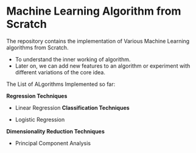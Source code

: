 # Machine Learning Algorithm from Scratch 

The repository contains the implementation of Various Machine Learning algorithms from Scratch. 

- To understand the inner working of algorithm.
- Later on, we can add new features to an algorithm or experiment with different variations of the core idea.

The List of ALgorithms Implemented so far:

**Regression Techniques**

- Linear Regression
**Classification Techniques**

- Logistic Regression

**Dimensionality Reduction Techniques**

- Principal Component Analysis











